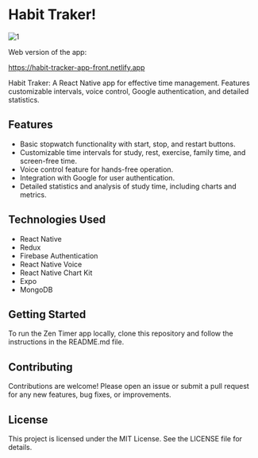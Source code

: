 # Habit Traker!

![1](https://github.com/user-attachments/assets/3631e448-05c3-45ca-9696-257766b09fe9)

Web version of the app:

https://habit-tracker-app-front.netlify.app

Habit Traker: A React Native app for effective time management. Features customizable intervals, voice control, Google authentication, and detailed statistics.

## Features
- Basic stopwatch functionality with start, stop, and restart buttons.
- Customizable time intervals for study, rest, exercise, family time, and screen-free time.
- Voice control feature for hands-free operation.
- Integration with Google for user authentication.
- Detailed statistics and analysis of study time, including charts and metrics.

## Technologies Used
- React Native
- Redux
- Firebase Authentication
- React Native Voice
- React Native Chart Kit
- Expo
- MongoDB

## Getting Started
To run the Zen Timer app locally, clone this repository and follow the instructions in the README.md file.

## Contributing
Contributions are welcome! Please open an issue or submit a pull request for any new features, bug fixes, or improvements.

## License
This project is licensed under the MIT License. See the LICENSE file for details.
